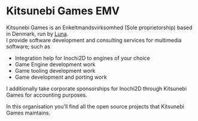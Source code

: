# Kitsunebi Games EMV
Kitsunebi Games is an Enkeltmandsvirksomhed (Sole proprietorship) based in Denmark, run by [Luna](https://github.com/LunaTheFoxgirl).  
I provide software development and consulting services for multimedia software; such as
 * Integration help for Inochi2D to engines of your choice
 * Game Engine development work
 * Game tooling development work
 * Game development and porting work

I additionally take corporate sponsorships for Inochi2D through Kitsunebi Games for accounting purposes.

In this organisation you'll find all the open source projects that Kitsunebi Games maintains.
